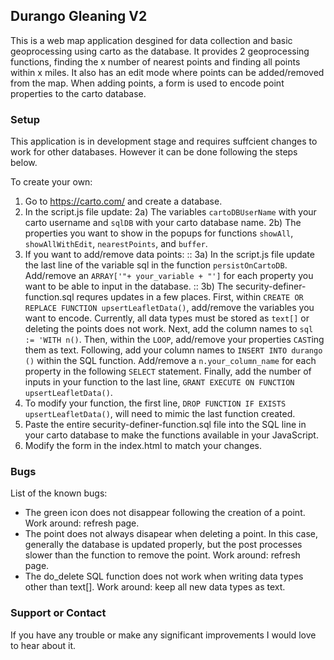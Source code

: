 ## Durango Gleaning V2

This is a web map application desgined for data collection and basic geoprocessing using carto as the database. It provides 2 geoprocessing functions, finding the x number of nearest points and finding all points within x miles. It also has an edit mode where points can be added/removed from the map. When adding points, a form is used to encode point properties to the carto database.

### Setup
This application is in development stage and requires suffcient changes to work for other databases. However it can be done following the steps below.

To create your own:

1) Go to https://carto.com/ and create a database.
2) In the script.js file update:
2a) The variables ```cartoDBUserName``` with your carto username and ```sqlDB``` with your carto database name.
2b) The properties you want to show in the popups for functions ```showAll```, ```showAllWithEdit```, ```nearestPoints```, and ```buffer```.
3) If you want to add/remove data points: ::
3a) In the script.js file update the last line of the variable sql in the function ```persistOnCartoDB```. Add/remove an ```ARRAY['"+ your_variable + "']``` for each property you want to be able to input in the database. ::
3b) The security-definer-function.sql requres updates in a few places. First, within ```CREATE OR REPLACE FUNCTION upsertLeafletData()```, add/remove the variables you want to encode. Currently, all data types must be stored as ```text[]``` or deleting the points does not work. Next, add the column names to ```sql := 'WITH n()```. Then, within the ```LOOP```, add/remove your properties ```CAST```ing them as text. Following, add your column names to ```INSERT INTO durango ()``` within the SQL function. Add/remove a ```n.your_column_name``` for each property in the following ```SELECT``` statement. Finally, add the number of inputs in your function to the last line, ```GRANT EXECUTE ON FUNCTION upsertLeafletData()```.
4) To modify your function, the first line, ```DROP FUNCTION IF EXISTS upsertLeafletData()```, will need to mimic the last function created.
5) Paste the entire security-definer-function.sql file into the SQL line in your carto database to make the functions available in your JavaScript.
6) Modify the form in the index.html to match your changes.

### Bugs
List of the known bugs:
* The green icon does not disappear following the creation of a point. Work around: refresh page.
* The point does not always disapear when deleting a point. In this case, generally the database is updated properly, but the post processes slower than the function to remove the point. Work around: refresh page.
* The do_delete SQL function does not work when writing data types other than text[]. Work around: keep all new data types as text.

### Support or Contact
If you have any trouble or make any significant improvements I would love to hear about it.
